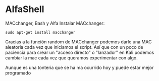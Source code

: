 # AlfaShell
MACchanger, Bash y Alfa 
 Instalar MACchanger:

    sudo apt-get install macchanger

Gracias a la función random de MACchanger podemos darle una MAC aleatoria cada vez que iniciamos el script. Así que con un poco de paciencia para crear un "acceso directo" o "lanzador" en Kali podemos cambiar la mac cada vez que queramos experimentar con algo. 

Aunque es una tonteria que se ha ma ocurrido hoy y puede estar mejor programado
